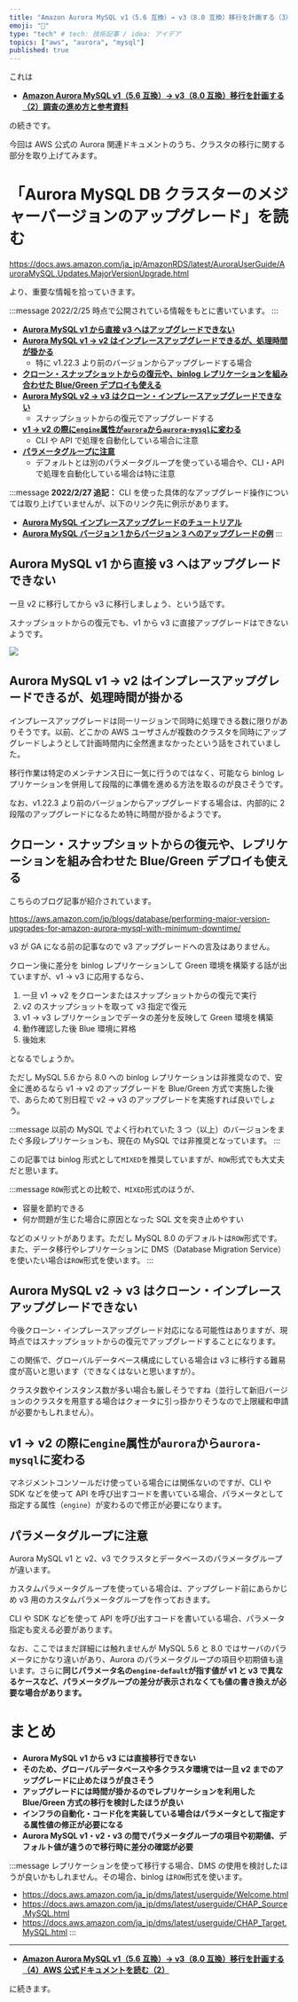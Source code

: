 ```yaml
---
title: "Amazon Aurora MySQL v1（5.6 互換）→ v3（8.0 互換）移行を計画する（3）AWS 公式ドキュメントを読む（1）"
emoji: "📘"
type: "tech" # tech: 技術記事 / idea: アイデア
topics: ["aws", "aurora", "mysql"]
published: true
---
```


これは

- **[Amazon Aurora MySQL v1（5.6 互換）→ v3（8.0 互換）移行を計画する（2）調査の進め方と参考資料](/hmatsu47/articles/aurora-mysql3-002-ref-material)**

の続きです。

今回は AWS 公式の Aurora 関連ドキュメントのうち、クラスタの移行に関する部分を取り上げてみます。

# 「Aurora MySQL DB クラスターのメジャーバージョンのアップグレード」を読む

https://docs.aws.amazon.com/ja_jp/AmazonRDS/latest/AuroraUserGuide/AuroraMySQL.Updates.MajorVersionUpgrade.html

より、重要な情報を拾っていきます。

:::message
2022/2/25 時点で公開されている情報をもとに書いています。
:::

- **[Aurora MySQL v1 から直接 v3 へはアップグレードできない](/hmatsu47/articles/aurora-mysql3-003-ref-aws-01#aurora-mysql-v1-%E3%81%8B%E3%82%89%E7%9B%B4%E6%8E%A5-v3-%E3%81%B8%E3%81%AF%E3%82%A2%E3%83%83%E3%83%97%E3%82%B0%E3%83%AC%E3%83%BC%E3%83%89%E3%81%A7%E3%81%8D%E3%81%AA%E3%81%84)**
- **[Aurora MySQL v1 → v2 はインプレースアップグレードできるが、処理時間が掛かる](/hmatsu47/articles/aurora-mysql3-003-ref-aws-01#aurora-mysql-v1-%E2%86%92-v2-%E3%81%AF%E3%82%A4%E3%83%B3%E3%83%97%E3%83%AC%E3%83%BC%E3%82%B9%E3%82%A2%E3%83%83%E3%83%97%E3%82%B0%E3%83%AC%E3%83%BC%E3%83%89%E3%81%A7%E3%81%8D%E3%82%8B%E3%81%8C%E3%80%81%E5%87%A6%E7%90%86%E6%99%82%E9%96%93%E3%81%8C%E6%8E%9B%E3%81%8B%E3%82%8B)**
  - 特に v1.22.3 より前のバージョンからアップグレードする場合
- **[クローン・スナップショットからの復元や、binlog レプリケーションを組み合わせた Blue/Green デプロイも使える](/hmatsu47/articles/aurora-mysql3-003-ref-aws-01#%E3%82%AF%E3%83%AD%E3%83%BC%E3%83%B3%E3%83%BB%E3%82%B9%E3%83%8A%E3%83%83%E3%83%97%E3%82%B7%E3%83%A7%E3%83%83%E3%83%88%E3%81%8B%E3%82%89%E3%81%AE%E5%BE%A9%E5%85%83%E3%82%84%E3%80%81%E3%83%AC%E3%83%97%E3%83%AA%E3%82%B1%E3%83%BC%E3%82%B7%E3%83%A7%E3%83%B3%E3%82%92%E7%B5%84%E3%81%BF%E5%90%88%E3%82%8F%E3%81%9B%E3%81%9F-blue%2Fgreen-%E3%83%87%E3%83%97%E3%83%AD%E3%82%A4%E3%82%82%E4%BD%BF%E3%81%88%E3%82%8B)**
- **[Aurora MySQL v2 → v3 はクローン・インプレースアップグレードできない](/hmatsu47/articles/aurora-mysql3-003-ref-aws-01#aurora-mysql-v2-%E2%86%92-v3-%E3%81%AF%E3%82%AF%E3%83%AD%E3%83%BC%E3%83%B3%E3%83%BB%E3%82%A4%E3%83%B3%E3%83%97%E3%83%AC%E3%83%BC%E3%82%B9%E3%82%A2%E3%83%83%E3%83%97%E3%82%B0%E3%83%AC%E3%83%BC%E3%83%89%E3%81%A7%E3%81%8D%E3%81%AA%E3%81%84)**
  - スナップショットからの復元でアップグレードする
- **[v1 → v2 の際に`engine`属性が`aurora`から`aurora-mysql`に変わる](/hmatsu47/articles/aurora-mysql3-003-ref-aws-01#v1-%E2%86%92-v2-%E3%81%AE%E9%9A%9B%E3%81%ABengine%E5%B1%9E%E6%80%A7%E3%81%8Caurora%E3%81%8B%E3%82%89aurora-mysql%E3%81%AB%E5%A4%89%E3%82%8F%E3%82%8B)**
  - CLI や API で処理を自動化している場合に注意
- **[パラメータグループに注意](/hmatsu47/articles/aurora-mysql3-003-ref-aws-01#%E3%83%91%E3%83%A9%E3%83%A1%E3%83%BC%E3%82%BF%E3%82%B0%E3%83%AB%E3%83%BC%E3%83%97%E3%81%AB%E6%B3%A8%E6%84%8F)**
  - デフォルトとは別のパラメータグループを使っている場合や、CLI・API で処理を自動化している場合は特に注意

:::message
**2022/2/27 追記：**
CLI を使った具体的なアップグレード操作については取り上げていませんが、以下のリンク先に例示があります。

- **[Aurora MySQL インプレースアップグレードのチュートリアル](https://docs.aws.amazon.com/ja_jp/AmazonRDS/latest/AuroraUserGuide/AuroraMySQL.Updates.MajorVersionUpgrade.html#AuroraMySQL.Upgrading.Tutorial)**
- **[Aurora MySQL バージョン 1 からバージョン 3 へのアップグレードの例](https://docs.aws.amazon.com/ja_jp/AmazonRDS/latest/AuroraUserGuide/AuroraMySQL.MySQL80.html#AuroraMySQL.mysql80-upgrade-example-v1-v3)**
:::

## Aurora MySQL v1 から直接 v3 へはアップグレードできない

一旦 v2 に移行してから v3 に移行しましょう、という話です。

スナップショットからの復元でも、v1 から v3 に直接アップグレードはできないようです。

![](https://storage.googleapis.com/zenn-user-upload/7a8593395976-20220225.png)

## Aurora MySQL v1 → v2 はインプレースアップグレードできるが、処理時間が掛かる

インプレースアップグレードは同一リージョンで同時に処理できる数に限りがありそうです。以前、どこかの AWS ユーザさんが複数のクラスタを同時にアップグレードしようとして計画時間内に全然進まなかったという話をされていました。

移行作業は特定のメンテナンス日に一気に行うのではなく、可能なら binlog レプリケーションを併用して段階的に準備を進める方法を取るのが良さそうです。

なお、v1.22.3 より前のバージョンからアップグレードする場合は、内部的に 2 段階のアップグレードになるため特に時間が掛かるようです。

## クローン・スナップショットからの復元や、レプリケーションを組み合わせた Blue/Green デプロイも使える

こちらのブログ記事が紹介されています。

https://aws.amazon.com/jp/blogs/database/performing-major-version-upgrades-for-amazon-aurora-mysql-with-minimum-downtime/

v3 が GA になる前の記事なので v3 アップグレードへの言及はありません。

クローン後に差分を binlog レプリケーションして Green 環境を構築する話が出ていますが、v1 → v3 に応用するなら、

1. 一旦 v1 → v2 をクローンまたはスナップショットからの復元で実行
2. v2 のスナップショットを取って v3 指定で復元
3. v1 → v3 レプリケーションでデータの差分を反映して Green 環境を構築
4. 動作確認した後 Blue 環境に昇格
5. 後始末

となるでしょうか。

ただし MySQL 5.6 から 8.0 への binlog レプリケーションは非推奨なので、安全に進めるなら v1 → v2 のアップグレードを Blue/Green 方式で実施した後で、あらためて別日程で v2 → v3 のアップグレードを実施すれば良いでしょう。

:::message
以前の MySQL でよく行われていた 3 つ（以上）のバージョンをまたぐ多段レプリケーションも、現在の MySQL では非推奨となっています。
:::

この記事では binlog 形式として`MIXED`を推奨していますが、`ROW`形式でも大丈夫だと思います。

:::message
`ROW`形式との比較で、`MIXED`形式のほうが、

- 容量を節約できる
- 何か問題が生じた場合に原因となった SQL 文を突き止めやすい

などのメリットがあります。ただし MySQL 8.0 のデフォルトは`ROW`形式です。
また、データ移行やレプリケーションに DMS（Database Migration Service）を使いたい場合は`ROW`形式を使います。
:::

## Aurora MySQL v2 → v3 はクローン・インプレースアップグレードできない

今後クローン・インプレースアップグレード対応になる可能性はありますが、現時点ではスナップショットからの復元でアップグレードすることになります。

この関係で、グローバルデータベース構成にしている場合は v3 に移行する難易度が高いと思います（できなくはないと思いますが）。

クラスタ数やインスタンス数が多い場合も厳しそうですね（並行して新旧バージョンのクラスタを用意する場合はクォータに引っ掛かりそうなので上限緩和申請が必要かもしれません）。

## v1 → v2 の際に`engine`属性が`aurora`から`aurora-mysql`に変わる

マネジメントコンソールだけ使っている場合には関係ないのですが、CLI や SDK などを使って API を呼び出すコードを書いている場合、パラメータとして指定する属性（`engine`）が変わるので修正が必要になります。

## パラメータグループに注意

Aurora MySQL v1 と v2、v3 でクラスタとデータベースのパラメータグループが違います。

カスタムパラメータグループを使っている場合は、アップグレード前にあらかじめ v3 用のカスタムパラメータグループを作っておきます。

CLI や SDK などを使って API を呼び出すコードを書いている場合、パラメータ指定も変える必要があります。

なお、ここではまだ詳細には触れませんが MySQL 5.6 と 8.0 ではサーバのパラメータにかなり違いがあり、Aurora のパラメータグループの項目や初期値も違います。さらに**同じパラメータ名の`engine-default`が指す値が v1 と v3 で異なるケースなど、パラメータグループの差分が表示されなくても値の書き換えが必要な場合があります。**

# まとめ

- **Aurora MySQL v1 から v3 には直接移行できない**
- **そのため、グローバルデータベースや多クラスタ環境では一旦 v2 までのアップグレードに止めたほうが良さそう**
- **アップグレードには時間が掛かるのでレプリケーションを利用した Blue/Green 方式の移行を検討したほうが良い**
- **インフラの自動化・コード化を実装している場合はパラメータとして指定する属性値の修正が必要になる**
- **Aurora MySQL v1・v2・v3 の間でパラメータグループの項目や初期値、デフォルト値が違うので移行時に差分の確認が必要**

:::message
レプリケーションを使って移行する場合、DMS の使用を検討したほうが良いかもしれません。その場合、binlog は`ROW`形式を使います。
- https://docs.aws.amazon.com/ja_jp/dms/latest/userguide/Welcome.html
- https://docs.aws.amazon.com/ja_jp/dms/latest/userguide/CHAP_Source.MySQL.html
- https://docs.aws.amazon.com/ja_jp/dms/latest/userguide/CHAP_Target.MySQL.html
:::

---

- **[Amazon Aurora MySQL v1（5.6 互換）→ v3（8.0 互換）移行を計画する（4）AWS 公式ドキュメントを読む（2）](/hmatsu47/articles/aurora-mysql3-004-ref-aws-02)**

に続きます。